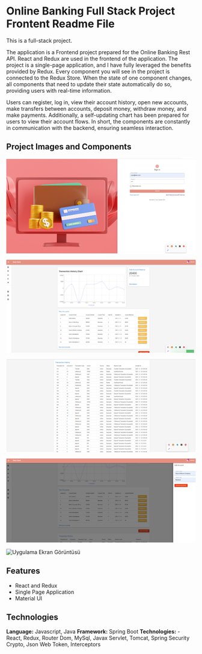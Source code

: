 
# Online Banking Full Stack Project Frontent Readme File

This is a full-stack project.


The application is a Frontend project prepared for the Online Banking Rest API. React and Redux are used in the frontend of the application. The project is a single-page application, and I have fully leveraged the benefits provided by Redux. Every component you will see in the project is connected to the Redux Store. When the state of one component changes, all components that need to update their state automatically do so, providing users with real-time information.

Users can register, log in, view their account history, open new accounts, make transfers between accounts, deposit money, withdraw money, and make payments. Additionally, a self-updating chart has been prepared for users to view their account flows. In short, the components are constantly in communication with the backend, ensuring seamless interaction.







## Project Images and Components

![Uygulama Ekran Görüntüsü](loginPage.png)

![Uygulama Ekran Görüntüsü](ProjecPage1.png)

![Uygulama Ekran Görüntüsü](ProjectPage2.png)

![Uygulama Ekran Görüntüsü](ProjectPage3.png)

![Uygulama Ekran Görüntüsü](ProjectPage5.png)


  
## Features

- React and Redux
- Single Page Application
- Material UI

  
## Technologies

**Language:** Javascript, Java
**Framework:** Spring Boot
**Technologies:** - React, Redux, Router Dom, MySql, Javax Servlet, Tomcat, Spring Security Crypto, Json Web Token, Interceptors







  
